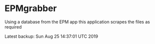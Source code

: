 # EPMgrabber
Using a database from the EPM app this application scrapes the files as required


Latest backup: Sun Aug 25 14:37:01 UTC 2019
